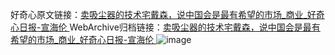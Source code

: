好奇心原文链接：[卖吸尘器的技术宅戴森，说中国会是最有希望的市场_商业_好奇心日报-宣海伦 ](https://www.qdaily.com/articles/10903.html)
WebArchive归档链接：[卖吸尘器的技术宅戴森，说中国会是最有希望的市场_商业_好奇心日报-宣海伦 ](http://web.archive.org/web/20160402163615/http://www.qdaily.com:80/articles/10903.html)
![image](http://ww3.sinaimg.cn/large/007d5XDply1g3wceeelt4j30u049y7wh)